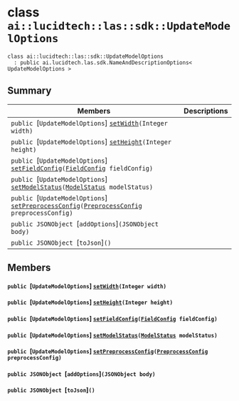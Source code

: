 # class `ai::lucidtech::las::sdk::UpdateModelOptions` 

```
class ai::lucidtech::las::sdk::UpdateModelOptions
  : public ai.lucidtech.las.sdk.NameAndDescriptionOptions< UpdateModelOptions >
```  

## Summary

 Members                        | Descriptions                                
--------------------------------|---------------------------------------------
`public `[`UpdateModelOptions`] [`setWidth`](#classai_1_1lucidtech_1_1las_1_1sdk_1_1_update_model_options_1a01fc78feb68e7ee3aeaf43a271761a66)`(Integer width)` | 
`public `[`UpdateModelOptions`] [`setHeight`](#classai_1_1lucidtech_1_1las_1_1sdk_1_1_update_model_options_1a2da6e50d998b640fa77a9236d0673065)`(Integer height)` | 
`public `[`UpdateModelOptions`] [`setFieldConfig`](#classai_1_1lucidtech_1_1las_1_1sdk_1_1_update_model_options_1aea4fd4d0f263cf1a5f3516bbd7910efc)`(`[`FieldConfig`](docs/ai::lucidtech::las::sdk::FieldConfig.md#classai_1_1lucidtech_1_1las_1_1sdk_1_1_field_config)` fieldConfig)` | 
`public `[`UpdateModelOptions`] [`setModelStatus`](#classai_1_1lucidtech_1_1las_1_1sdk_1_1_update_model_options_1ad1d2a5b7900a8e46bcf11dc24ad288a2)`(`[`ModelStatus`](docs/ai::lucidtech::las::sdk::ModelStatus.md#enumai_1_1lucidtech_1_1las_1_1sdk_1_1_model_status)` modelStatus)` | 
`public `[`UpdateModelOptions`] [`setPreprocessConfig`](#classai_1_1lucidtech_1_1las_1_1sdk_1_1_update_model_options_1ac462fc8fa030b5c7853ccae24782fb3c)`(`[`PreprocessConfig`](docs/ai::lucidtech::las::sdk::PreprocessConfig.md#classai_1_1lucidtech_1_1las_1_1sdk_1_1_preprocess_config)` preprocessConfig)` | 
`public JSONObject `[`addOptions`]`(JSONObject body)` | 
`public JSONObject `[`toJson`]`()` | 

## Members

#### `public `[`UpdateModelOptions`] [`setWidth`](#classai_1_1lucidtech_1_1las_1_1sdk_1_1_update_model_options_1a01fc78feb68e7ee3aeaf43a271761a66)`(Integer width)` 

#### `public `[`UpdateModelOptions`] [`setHeight`](#classai_1_1lucidtech_1_1las_1_1sdk_1_1_update_model_options_1a2da6e50d998b640fa77a9236d0673065)`(Integer height)` 

#### `public `[`UpdateModelOptions`] [`setFieldConfig`](#classai_1_1lucidtech_1_1las_1_1sdk_1_1_update_model_options_1aea4fd4d0f263cf1a5f3516bbd7910efc)`(`[`FieldConfig`](docs/ai::lucidtech::las::sdk::FieldConfig.md#classai_1_1lucidtech_1_1las_1_1sdk_1_1_field_config)` fieldConfig)` 

#### `public `[`UpdateModelOptions`] [`setModelStatus`](#classai_1_1lucidtech_1_1las_1_1sdk_1_1_update_model_options_1ad1d2a5b7900a8e46bcf11dc24ad288a2)`(`[`ModelStatus`](docs/ai::lucidtech::las::sdk::ModelStatus.md#enumai_1_1lucidtech_1_1las_1_1sdk_1_1_model_status)` modelStatus)` 

#### `public `[`UpdateModelOptions`] [`setPreprocessConfig`](#classai_1_1lucidtech_1_1las_1_1sdk_1_1_update_model_options_1ac462fc8fa030b5c7853ccae24782fb3c)`(`[`PreprocessConfig`](docs/ai::lucidtech::las::sdk::PreprocessConfig.md#classai_1_1lucidtech_1_1las_1_1sdk_1_1_preprocess_config)` preprocessConfig)` 

#### `public JSONObject `[`addOptions`]`(JSONObject body)` 

#### `public JSONObject `[`toJson`]`()` 

